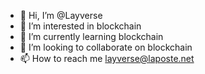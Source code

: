 - 👋 Hi, I’m @Layverse
- 👀 I’m interested in blockchain
- 🌱 I’m currently learning blockchain
- 💞️ I’m looking to collaborate on blockchain
- 📫 How to reach me layverse@laposte.net

<!---
Lay69/Lay69 is a ✨ special ✨ repository because its `README.md` (this file) appears on your GitHub profile.
You can click the Preview link to take a look at your changes.
--->
